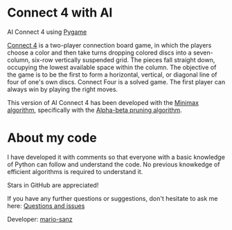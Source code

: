 # Connect 4 with AI #
AI Connect 4 using [Pygame][pygame]

[Connect 4][connect-4] is a two-player connection board game, in which the players choose a color and then take turns dropping colored discs into a seven-column, six-row vertically suspended grid. The pieces fall straight down, occupying the lowest available space within the column. The objective of the game is to be the first to form a horizontal, vertical, or diagonal line of four of one's own discs. Connect Four is a solved game. The first player can always win by playing the right moves.

This version of AI Connect 4 has been developed with the [Minimax algorithm][minimax], specifically with the [Alpha-beta pruning algorithm][alphabeta].


# About my code #

I have developed it with comments so that everyone with a basic knowledge of Python can follow and understand the code.
No previous knowkedge of efficient algorithms is required to understand it.

Stars in GitHub are appreciated!

If you have any further questions or suggestions, don't hesitate to ask me here: [Questions and issues][issues-page]

Developer: [mario-sanz][mariosanz]

<!-- References -->
[connect-4]: https://en.wikipedia.org/wiki/Connect_Four
[pygame]: https://www.pygame.org/news
[minimax]: https://en.wikipedia.org/wiki/Minimax
[alphabeta]: https://en.wikipedia.org/wiki/Alpha%E2%80%93beta_pruning
[mariosanz]: https://github.com/mario-sanz
[issues-page]: https://github.com/mario-sanz/Connect4-AI/issues
